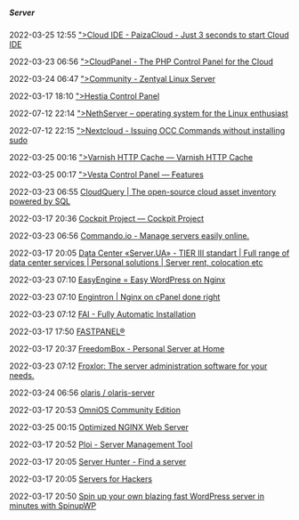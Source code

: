 #####  Server

2022-03-25 12:55 [&quot;&gt;Cloud IDE - PaizaCloud - Just 3 seconds to start Cloud IDE](https://paiza.cloud/en/)

2022-03-23 06:56 [&quot;&gt;CloudPanel - The PHP Control Panel for the Cloud](https://www.cloudpanel.io/)

2022-03-24 06:47 [&quot;&gt;Community - Zentyal Linux Server](https://zentyal.com/community/)

2022-03-17 18:10 [&quot;&gt;Hestia Control Panel](https://hestiacp.com/)

2022-07-12 22:14 [&quot;&gt;NethServer – operating system for the Linux enthusiast](https://www.nethserver.org/)

2022-07-12 22:15 [&quot;&gt;Nextcloud - Issuing OCC Commands without installing sudo](https://blog.lukebtaylor.com/posts/nextcloud-issuing-occ-commands-without-installing-sudo/)

2022-03-25 00:16 [&quot;&gt;Varnish HTTP Cache — Varnish HTTP Cache](https://varnish-cache.org/)

2022-03-25 00:17 [&quot;&gt;Vesta Control Panel — Features](https://www.vestacp.com/features/)

2022-03-23 06:55 [CloudQuery | The open-source cloud asset inventory powered by SQL](https://www.cloudquery.io/)

2022-03-17 20:36 [Cockpit Project — Cockpit Project](https://cockpit-project.org/)

2022-03-23 06:56 [Commando.io - Manage servers easily online.](https://commando.io/)

2022-03-17 20:05 [Data Center «Server.UA» - TIER III standart | Full range of data center services | Personal solutions | Server rent, colocation etc](https://server.ua/en)

2022-03-23 07:10 [EasyEngine = Easy WordPress on Nginx](https://easyengine.io/)

2022-03-23 07:10 [Engintron | Nginx on cPanel done right](https://engintron.com/)

2022-03-23 07:12 [FAI - Fully Automatic Installation](https://fai-project.org/)

2022-03-17 17:50 [FASTPANEL®](https://fastpanel.direct/)

2022-03-17 20:37 [FreedomBox - Personal Server at Home](https://freedombox.org/)

2022-03-23 07:12 [Froxlor: The server administration software for your needs.](https://froxlor.org/)

2022-03-24 06:56 [olaris / olaris-server](https://gitlab.com/olaris/olaris-server)

2022-03-17 20:53 [OmniOS Community Edition](https://omnios.org/)

2022-03-25 00:15 [Optimized NGINX Web Server](https://webinoly.com/)

2022-03-17 20:52 [Ploi - Server Management Tool](https://ploi.io/)

2022-03-17 20:05 [Server Hunter - Find a server](https://www.serverhunter.com/)

2022-03-17 20:05 [Servers for Hackers](https://serversforhackers.com/)

2022-03-17 20:50 [Spin up your own blazing fast WordPress server in minutes with SpinupWP](https://spinupwp.com/)



